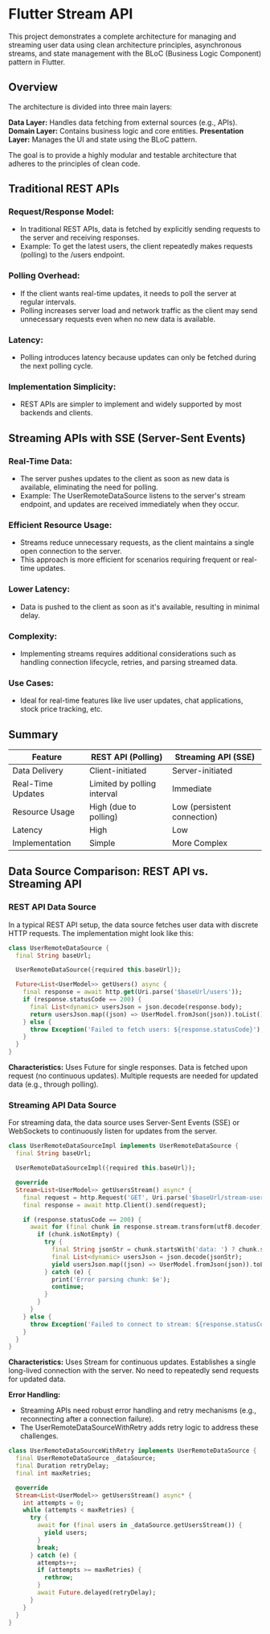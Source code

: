 # Flutter Stream API

This project demonstrates a complete architecture for managing and streaming user data using clean architecture principles, asynchronous streams, and state management with the BLoC (Business Logic Component) pattern in Flutter.

## Overview

The architecture is divided into three main layers:

**Data Layer:** Handles data fetching from external sources (e.g., APIs).
**Domain Layer:** Contains business logic and core entities.
**Presentation Layer:** Manages the UI and state using the BLoC pattern.

The goal is to provide a highly modular and testable architecture that adheres to the principles of clean code.

## Traditional REST APIs

### Request/Response Model:

* In traditional REST APIs, data is fetched by explicitly sending requests to the server and receiving responses.
* Example: To get the latest users, the client repeatedly makes requests (polling) to the /users endpoint.

### Polling Overhead:

* If the client wants real-time updates, it needs to poll the server at regular intervals.
* Polling increases server load and network traffic as the client may send unnecessary requests even when no new data is available.

### Latency:

* Polling introduces latency because updates can only be fetched during the next polling cycle.

### Implementation Simplicity:

* REST APIs are simpler to implement and widely supported by most backends and clients.

## Streaming APIs with SSE (Server-Sent Events)

### Real-Time Data:

* The server pushes updates to the client as soon as new data is available, eliminating the need for polling.
* Example: The UserRemoteDataSource listens to the server's stream endpoint, and updates are received immediately when they occur.

### Efficient Resource Usage:

* Streams reduce unnecessary requests, as the client maintains a single open connection to the server.
* This approach is more efficient for scenarios requiring frequent or real-time updates.

### Lower Latency:

* Data is pushed to the client as soon as it's available, resulting in minimal delay.

### Complexity:

* Implementing streams requires additional considerations such as handling connection lifecycle, retries, and parsing streamed data.

### Use Cases:

* Ideal for real-time features like live user updates, chat applications, stock price tracking, etc.

## Summary

| Feature 	| REST API (Polling) 	| Streaming API (SSE) 	|
|---	|---	|---	|
| Data Delivery 	| Client-initiated 	| Server-initiated 	|
| Real-Time Updates 	| Limited by polling interval 	| Immediate 	|
| Resource Usage 	| High (due to polling) 	| Low (persistent connection) 	|
| Latency 	| High 	| Low 	|
| Implementation 	| Simple 	| More Complex 	|

## Data Source Comparison: REST API vs. Streaming API

### REST API Data Source

In a typical REST API setup, the data source fetches user data with discrete HTTP requests. The implementation might look like this:

```dart
class UserRemoteDataSource {
  final String baseUrl;

  UserRemoteDataSource({required this.baseUrl});

  Future<List<UserModel>> getUsers() async {
    final response = await http.get(Uri.parse('$baseUrl/users'));
    if (response.statusCode == 200) {
      final List<dynamic> usersJson = json.decode(response.body);
      return usersJson.map((json) => UserModel.fromJson(json)).toList();
    } else {
      throw Exception('Failed to fetch users: ${response.statusCode}');
    }
  }
}
```

**Characteristics:**
Uses Future for single responses.
Data is fetched upon request (no continuous updates).
Multiple requests are needed for updated data (e.g., through polling).

### Streaming API Data Source

For streaming data, the data source uses Server-Sent Events (SSE) or WebSockets to continuously listen for updates from the server.

```dart
class UserRemoteDataSourceImpl implements UserRemoteDataSource {
  final String baseUrl;

  UserRemoteDataSourceImpl({required this.baseUrl});

  @override
  Stream<List<UserModel>> getUsersStream() async* {
    final request = http.Request('GET', Uri.parse('$baseUrl/stream-users'));
    final response = await http.Client().send(request);

    if (response.statusCode == 200) {
      await for (final chunk in response.stream.transform(utf8.decoder).transform(const LineSplitter())) {
        if (chunk.isNotEmpty) {
          try {
            final String jsonStr = chunk.startsWith('data: ') ? chunk.substring(6) : chunk;
            final List<dynamic> usersJson = json.decode(jsonStr);
            yield usersJson.map((json) => UserModel.fromJson(json)).toList();
          } catch (e) {
            print('Error parsing chunk: $e');
            continue;
          }
        }
      }
    } else {
      throw Exception('Failed to connect to stream: ${response.statusCode}');
    }
  }
}
```

**Characteristics:**
Uses Stream for continuous updates.
Establishes a single long-lived connection with the server.
No need to repeatedly send requests for updated data.

**Error Handling:**

* Streaming APIs need robust error handling and retry mechanisms (e.g., reconnecting after a connection failure).
* The UserRemoteDataSourceWithRetry adds retry logic to address these challenges.

```dart
class UserRemoteDataSourceWithRetry implements UserRemoteDataSource {
  final UserRemoteDataSource _dataSource;
  final Duration retryDelay;
  final int maxRetries;

  @override
  Stream<List<UserModel>> getUsersStream() async* {
    int attempts = 0;
    while (attempts < maxRetries) {
      try {
        await for (final users in _dataSource.getUsersStream()) {
          yield users;
        }
        break;
      } catch (e) {
        attempts++;
        if (attempts >= maxRetries) {
          rethrow;
        }
        await Future.delayed(retryDelay);
      }
    }
  }
}
```
